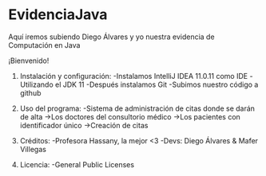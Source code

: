 # EvidenciaJava
Aquí iremos subiendo Diego Álvares y yo nuestra evidencia de Computación en Java

¡Bienvenido!

1) Instalación y configuración:
     -Instalamos IntelliJ IDEA 11.0.11 como IDE
     -Utilizando el JDK 11 
     -Después instalamos Git
     -Subimos nuestro código a github
   
2) Uso del programa:
     -Sistema de administración de citas donde se darán de alta
       ->Los doctores del consultorio médico
       ->Los pacientes con identificador único
       ->Creación de citas
 
3) Créditos:
     -Profesora Hassany, la mejor <3
     -Devs: Diego Álvares & Mafer Villegas
     
4) Licencia:
     -General Public Licenses
